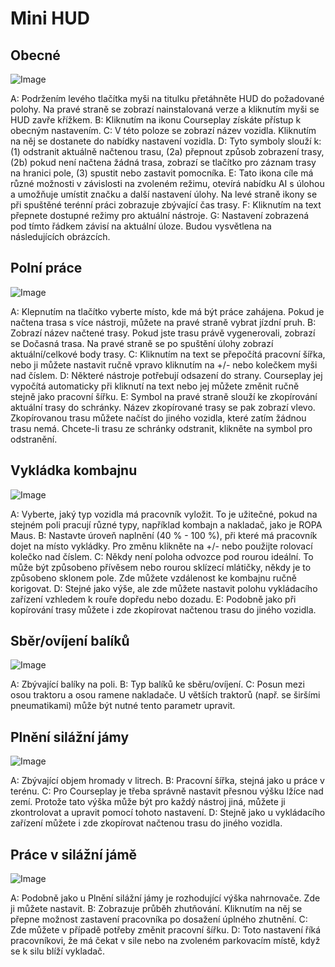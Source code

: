 # Mini HUD

## Obecné

![Image](assets/minihudhelp_general_0_0_478_305.png)


A: Podržením levého tlačítka myši na titulku přetáhněte HUD do požadované polohy. Na pravé straně se zobrazí nainstalovaná verze a kliknutím myši se HUD zavře křížkem.
B: Kliknutím na ikonu Courseplay získáte přístup k obecným nastavením.
C: V této poloze se zobrazí název vozidla. Kliknutím na něj se dostanete do nabídky nastavení vozidla.
D: Tyto symboly slouží k: (1) odstranit aktuálně načtenou trasu, (2a) přepnout způsob zobrazení trasy, (2b) pokud není načtena žádná trasa, zobrazí se tlačítko pro záznam trasy na hranici pole, (3) spustit nebo zastavit pomocníka.
E: Tato ikona cíle má různé možnosti v závislosti na zvoleném režimu, otevírá nabídku AI s úlohou a umožňuje umístit značku a další nastavení úlohy. Na levé straně ikony se při spuštěné terénní práci zobrazuje zbývající čas trasy.
F: Kliknutím na text přepnete dostupné režimy pro aktuální nástroje.
G: Nastavení zobrazená pod tímto řádkem závisí na aktuální úloze. Budou vysvětlena na následujících obrázcích.


## Polní práce

![Image](assets/minihudhelp_fieldwork_0_0_478_305.png)


A: Klepnutím na tlačítko vyberte místo, kde má být práce zahájena. Pokud je načtena trasa s více nástroji, můžete na pravé straně vybrat jízdní pruh.
B: Zobrazí název načtené trasy. Pokud jste trasu právě vygenerovali, zobrazí se Dočasná trasa. Na pravé straně se po spuštění úlohy zobrazí aktuální/celkové body trasy.
C: Kliknutím na text se přepočítá pracovní šířka, nebo ji můžete nastavit ručně vpravo kliknutím na +/- nebo kolečkem myši nad číslem.
D: Některé nástroje potřebují odsazení do strany. Courseplay jej vypočítá automaticky při kliknutí na text nebo jej můžete změnit ručně stejně jako pracovní šířku.
E: Symbol na pravé straně slouží ke zkopírování aktuální trasy do schránky. Název zkopírované trasy se pak zobrazí vlevo. Zkopírovanou trasu můžete načíst do jiného vozidla, které zatím žádnou trasu nemá. Chcete-li trasu ze schránky odstranit, klikněte na symbol pro odstranění.


## Vykládka kombajnu

![Image](assets/minihudhelp_combineunload_0_0_478_305.png)


A: Vyberte, jaký typ vozidla má pracovník vyložit. To je užitečné, pokud na stejném poli pracují různé typy, například kombajn a nakladač, jako je ROPA Maus.
B: Nastavte úroveň naplnění (40 % - 100 %), při které má pracovník dojet na místo vykládky. Pro změnu klikněte na +/- nebo použijte rolovací kolečko nad číslem.
C: Někdy není poloha odvozce pod rourou ideální. To může být způsobeno přívěsem nebo rourou sklízecí mlátičky, někdy je to způsobeno sklonem pole. Zde můžete vzdálenost ke kombajnu ručně korigovat.
D: Stejné jako výše, ale zde můžete nastavit polohu vykládacího zařízení vzhledem k rouře dopředu nebo dozadu.
E: Podobně jako při kopírování trasy můžete i zde zkopírovat načtenou trasu do jiného vozidla.


## Sběr/ovíjení balíků

![Image](assets/minihudhelp_balecollect_0_0_478_305.png)


A: Zbývající balíky na poli.
B: Typ balíků ke sběru/ovíjení.
C: Posun mezi osou traktoru a osou ramene nakladače. U větších traktorů (např. se širšími pneumatikami) může být nutné tento parametr upravit.


## Plnění silážní jámy

![Image](assets/minihudhelp_siloloader_0_0_478_305.png)


A: Zbývající objem hromady v litrech.
B: Pracovní šířka, stejná jako u práce v terénu.
C: Pro Courseplay je třeba správně nastavit přesnou výšku lžíce nad zemí. Protože tato výška může být pro každý nástroj jiná, můžete ji zkontrolovat a upravit pomocí tohoto nastavení.
D: Stejně jako u vykládacího zařízení můžete i zde zkopírovat načtenou trasu do jiného vozidla.


## Práce v silážní jámě

![Image](assets/minihudhelp_siloworker_0_0_478_305.png)


A: Podobně jako u Plnění silážní jámy je rozhodující výška nahrnovače. Zde ji můžete nastavit.
B: Zobrazuje průběh zhutňování. Kliknutím na něj se přepne možnost zastavení pracovníka po dosažení úplného zhutnění.
C: Zde můžete v případě potřeby změnit pracovní šířku.
D: Toto nastavení říká pracovníkovi, že má čekat v sile nebo na zvoleném parkovacím místě, když se k silu blíží vykladač.


